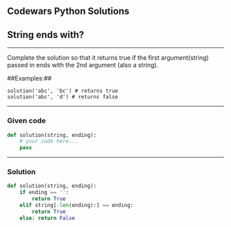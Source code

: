 
Codewars Python Solutions
---
## String ends with? <br>
---
Complete the solution so that it returns true if the first argument(string) passed in ends with the 2nd argument (also a string).

##Examples:##
```
solution('abc', 'bc') # returns true
solution('abc', 'd') # returns false
```
---
### Given code
```python
def solution(string, ending):
    # your code here...
    pass
```
---
### Solution
```python
def solution(string, ending):
    if ending == '':
        return True
    elif string[-len(ending):] == ending:
        return True
    else: return False
```
